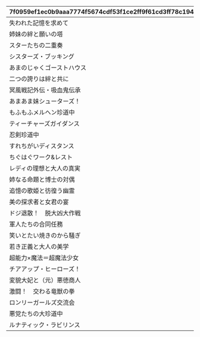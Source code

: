 |7f0959ef1ec0b9aaa7774f5674cdf53f1ce2ff9f61cd3ff78c194cedd8d69bef|5c09f64b0ca6f5b1d2e42bed769b6a861fe3479fb7cfbc92c82b6508fa9aef0d|9f10becd9d24645bb2d38b804a68d45dac893fe333e201a14e321604ace208af|61f40647d84636c68da63b0598e416022a2b8b63779b6ed410bc3ba8d558fc71|9a1b475d4e9cb231648bd048b33b2e1d25ec6ec326b57a03098eca2cbb653b82|f4f2cc07296b61bc660da97fbd166a829ee2c5b5cf48fc9f1fabc7ac730a4423|92ed1929b87ad28acb5862f57ec7fd06a8ced96894c9cbb7cba4bd46cdcb539e|e703d3a2c9e717c7e8db4600b291e5d4f7b8c40087bc6cdb29829f88564b0136|
| --- | --- | --- | --- | --- | --- | --- | --- |
|失われた記憶を求めて|2018/09/13 12:00:00|0|7|2030/04/24 14:59:59|1|7001|1|
|姉妹の絆と願いの塔|2018/10/13 12:00:00|0|7|2030/04/24 14:59:59|2|7002|1|
|スターたちの二重奏|2018/11/14 12:00:00|0|7|2030/04/24 14:59:59|3|7003|1|
|シスターズ・ブッキング|2019/01/14 12:00:00|0|7|2030/04/24 14:59:59|4|7004|1|
|あまのじゃくゴーストハウス|2019/03/14 12:00:00|0|7|2030/04/24 14:59:59|5|7005|1|
|二つの誇りは絆と共に|2019/05/13 12:00:00|0|7|2030/04/24 14:59:59|6|7006|1|
|冥風戦記外伝・吸血鬼伝承|2019/07/15 12:00:00|0|7|2030/04/24 14:59:59|7|7007|1|
|あまあま妹シューターズ！|2019/09/14 12:00:00|0|7|2030/04/24 14:59:59|8|7008|1|
|もふもふメルヘン珍道中|2019/11/14 12:00:00|0|7|2030/04/24 14:59:59|9|7009|1|
|ティーチャーズガイダンス|2020/01/14 12:00:00|0|7|2030/04/24 14:59:59|10|7010|1|
|忍剣珍道中|2020/03/12 12:00:00|0|7|2030/04/24 14:59:59|11|7011|1|
|すれちがいディスタンス|2020/05/14 12:00:00|0|7|2030/04/24 14:59:59|12|7012|1|
|ちぐはぐワーク&レスト|2020/07/14 12:00:00|0|7|2030/04/24 14:59:59|13|7013|1|
|レディの理想と大人の真実|2020/09/15 12:00:00|0|7|2030/04/24 14:59:59|14|7014|1|
|姉なる命題と博士の対偶|2020/11/18 12:00:00|0|7|2030/04/24 14:59:59|15|7015|1|
|追憶の歌姫と彷徨う幽霊|2021/01/18 12:00:00|0|7|2030/04/24 14:59:59|16|7016|1|
|美の探求者と女君の宴|2021/03/18 12:00:00|0|7|2030/04/24 14:59:59|17|7017|1|
|ドジ退散！　脱大凶大作戦|2021/05/17 12:00:00|0|7|2030/04/24 14:59:59|18|7018|1|
|軍人たちの合同任務|2021/07/16 12:00:00|0|7|2030/04/24 14:59:59|19|7019|1|
|笑いとたい焼きのから騒ぎ|2021/09/16 12:00:00|0|7|2030/04/24 14:59:59|20|7020|1|
|若き正義と大人の美学|2021/11/17 12:00:00|0|7|2030/04/24 14:59:59|21|7021|1|
|超能力×魔法＝超魔法少女|2022/01/17 12:00:00|0|7|2030/04/24 14:59:59|22|7022|1|
|チアアップ・ヒーローズ！|2022/03/17 12:00:00|0|7|2030/04/24 14:59:59|23|7023|1|
|変貌大妃と（元）悪徳商人|2022/06/17 12:00:00|0|7|2030/04/24 14:59:59|24|7024|1|
|激闘！　交わる竜獣の拳|2022/10/18 12:00:00|0|7|2030/04/24 14:59:59|25|7025|1|
|ロンリーガールズ交流会|2023/03/17 12:00:00|0|7|2030/04/24 14:59:59|26|7026|1|
|悪党たちの大珍道中|2023/09/19 12:00:00|0|7|2030/04/24 14:59:59|27|7027|1|
|ルナティック・ラビリンス|2024/04/17 12:00:00|0|7|2030/04/24 14:59:59|28|7028|1|